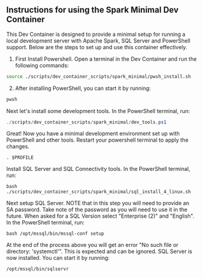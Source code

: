 ## Instructions for using the Spark Minimal Dev Container

This Dev Container is designed to provide a minimal setup for running a local development server with Apache Spark, SQL Server and PowerShell support. Below are the steps to set up and use this container effectively.

1. First Install Powershell. Open a terminal in the Dev Container and run the following commands:

``` bash
source ./scripts/dev_container_scripts/spark_minimal/pwsh_install.sh 
```
2. After installing PowerShell, you can start it by running:

``` bash
pwsh  
```

Next let's install some development tools. In the PowerShell terminal, run:
``` powershell
./scripts/dev_container_scripts/spark_minimal/dev_tools.ps1
```

Great! Now you have a minimal development environment set up with PowerShell and other tools.
Restart your powershell terminal to apply the changes.

``` pwsh
. $PROFILE  
```
Install SQL Server and SQL Connectivity tools. In the PowerShell terminal, run:

``` pwsh
bash ./scripts/dev_container_scripts/spark_minimal/sql_install_4_linux.sh
```

Next setup SQL Server. NOTE that in this step you will need to provide an SA password. Take note of the password as you will need to use it in the future. When asked for a SQL Version select "Enterprise (2)" and "English". In the PowerShell terminal, run:

``` pwsh
bash /opt/mssql/bin/mssql-conf setup
```
At the end of the process above you will get an error "No such file or directory: 'systemctl'". This is expected and can be ignored. SQL Server is now installed. You can start it by running:

``` pwsh
/opt/mssql/bin/sqlservr
```